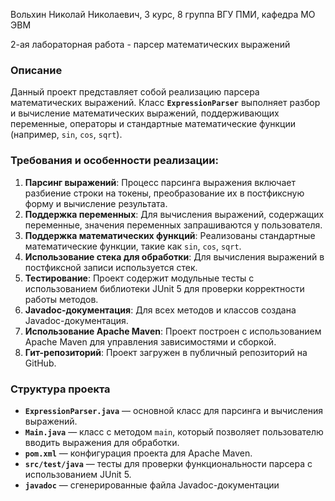 Вольхин Николай Николаевич,
3 курс, 8 группа
ВГУ ПМИ, кафедра МО ЭВМ

2-ая лабораторная работа - парсер математических выражений

### Описание
Данный проект представляет собой реализацию парсера математических выражений. Класс **`ExpressionParser`** выполняет разбор и вычисление математических выражений, поддерживающих переменные, операторы и стандартные математические функции (например, `sin`, `cos`, `sqrt`).

### Требования и особенности реализации:
1. **Парсинг выражений**: Процесс парсинга выражения включает разбиение строки на токены, преобразование их в постфиксную форму и вычисление результата.
2. **Поддержка переменных**: Для вычисления выражений, содержащих переменные, значения переменных запрашиваются у пользователя.
3. **Поддержка математических функций**: Реализованы стандартные математические функции, такие как `sin`, `cos`, `sqrt`.
4. **Использование стека для обработки**: Для вычисления выражений в постфиксной записи используется стек.
5. **Тестирование**: Проект содержит модульные тесты с использованием библиотеки JUnit 5 для проверки корректности работы методов.
6. **Javadoc-документация**: Для всех методов и классов создана Javadoc-документация.
7. **Использование Apache Maven**: Проект построен с использованием Apache Maven для управления зависимостями и сборкой.
8. **Гит-репозиторий**: Проект загружен в публичный репозиторий на GitHub.

### Структура проекта
- **`ExpressionParser.java`** — основной класс для парсинга и вычисления выражений.
- **`Main.java`** — класс с методом `main`, который позволяет пользователю вводить выражения для обработки.
- **`pom.xml`** — конфигурация проекта для Apache Maven.
- **`src/test/java`** — тесты для проверки функциональности парсера с использованием JUnit 5.
- **`javadoc`** — сгенерированные файла Javadoc-документации
